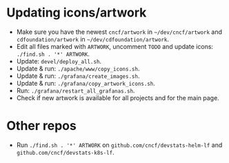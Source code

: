 # Updating icons/artwork

- Make sure you have the newest `cncf/artwork` in `~/dev/cncf/artwork` and `cdfoundation/artwork` in `~/dev/cdfoundation/artwork`.
- Edit all files marked with `ARTWORK`, uncomment `TODO` and update icons: `./find.sh . '*' ARTWORK`.
- Update: `devel/deploy_all.sh`.
- Update & run: `./apache/www/copy_icons.sh`.
- Update & run: `./grafana/create_images.sh`.
- Update & run: `./grafana/copy_artwork_icons.sh`.
- Run: `./grafana/restart_all_grafanas.sh`.
- Check if new artwork is available for all projects and for the main page.


# Other repos

- Run `./find.sh . '*' ARTWORK` on `github.com/cncf/devstats-helm-lf` and `github.com/cncf/devstats-k8s-lf`.
